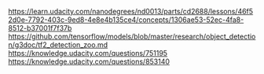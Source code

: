 https://learn.udacity.com/nanodegrees/nd0013/parts/cd2688/lessons/46f52d0e-7792-403c-9ed8-4e8e4b135ce4/concepts/1306ae53-52ec-4fa8-8512-b37001f7f37b<bn />
https://github.com/tensorflow/models/blob/master/research/object_detection/g3doc/tf2_detection_zoo.md<bn />
https://knowledge.udacity.com/questions/751195<bn />
https://knowledge.udacity.com/questions/853140<bn />
